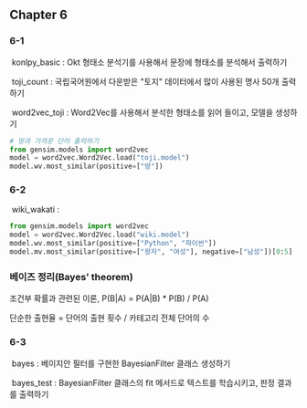 ## Chapter 6

### 6-1

​	konlpy_basic : Okt 형태소 분석기를 사용해서 문장에 형태소를 분석해서 출력하기

​	toji_count : 국립국어원에서 다운받은 "토지" 데이터에서 많이 사용된 명사 50개 출력하기

​	word2vec_toji : Word2Vec를 사용해서 분석한 형태소를 읽어 들이고, 모델을 생성하기

```python
# 땅과 가까운 단어 출력하기
from gensim.models import word2vec
model = word2vec.Word2Vec.load("toji.model") 
model.wv.most_similar(positive=["땅"])
```



### 6-2

​	wiki_wakati : 

```python
from gensim.models import word2vec
model = word2vec.Word2Vec.load("wiki.model")
model.wv.most_similar(positive=["Python", "파이썬"])
model.mv.most_similar(positive=["왕자", "여성"], negative=["남성"])[0:5]
```



### 베이즈 정리(Bayes' theorem)

조건부 확률과 관련된 이론, P(B|A) = P(A|B) * P(B) / P(A)

단순한 출현율 = 단어의 출현 횟수 / 카테고리 전체 단어의 수



### 6-3

​	bayes : 베이지안 필터를 구현한 BayesianFilter 클래스 생성하기

​	bayes_test : BayesianFilter 클래스의 fit 메서드로 텍스트를 학습시키고, 판정 결과를 출력하기

